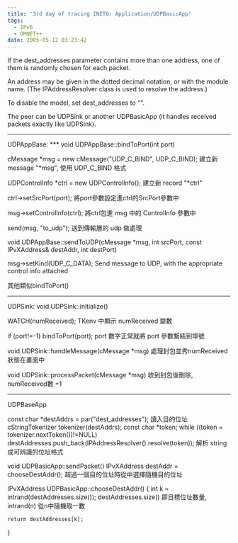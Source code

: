 ```yaml
---
title: '3rd day of tracing INET6: Application/UDPBasicApp'
tags:
  - IPv6
  - OMNET++
date: 2005-05-12 03:23:42
---
```


If the dest_addresses parameter contains more than one address,
one of them is randomly chosen for each packet.

An address may be given in the dotted decimal notation, or with the module name. (The IPAddressResolver class is used to resolve the address.)

To disable the model, set dest_addresses to "".

The peer can be UDPSink or another UDPBasicApp (it handles received packets exactly like UDPSink).

----
UDPAppBase:
*** void UDPAppBase::bindToPort(int port)

   cMessage *msg = new cMessage("UDP_C_BIND", UDP_C_BIND);
建立新 message "*msg", 使用 UDP_C_BIND 格式

   UDPControlInfo *ctrl = new UDPControlInfo();
建立新 record "*ctrl"

   ctrl->setSrcPort(port);
將port參數設定進ctrl的SrcPort參數中

   msg->setControlInfo(ctrl);
將ctrl包進 msg 中的 ControlInfo 參數中

   send(msg, "to_udp");
送到傳輸層的 udp 做處理

void UDPAppBase::sendToUDP(cMessage *msg, int srcPort, const IPvXAddress& destAddr, int destPort)

msg->setKind(UDP_C_DATA);
Send message to UDP, with the appropriate control info attached

其他類似bindToPort()

----
UDPSink:
void UDPSink::initialize()

WATCH(numReceived);
TKenv 中顯示 numReceived 變數

if (port!=-1)
      bindToPort(port);
port 數字正常就將 port 參數繫結到埠號

void UDPSink::handleMessage(cMessage *msg)
處理封包並秀numReceived狀態在畫面中

void UDPSink::processPacket(cMessage *msg)
收到封包後刪除, numReceived數 +1

----

UDPBaseApp

const char *destAddrs = par("dest_addresses");
讀入目的位址
cStringTokenizer tokenizer(destAddrs);
const char *token;
while ((token = tokenizer.nextToken())!=NULL)
    destAddresses.push_back(IPAddressResolver().resolve(token));
解析 string 成可辨識的位址格式

void UDPBasicApp::sendPacket()
IPvXAddress destAddr = chooseDestAddr();
超過一個目的位址時從中選擇隨機目的位址

IPvXAddress UDPBasicApp::chooseDestAddr()
{
    int k = intrand(destAddresses.size());
destAddresses.size() 即目標位址數量, intrand(n) 從n中隨機取一數

    return destAddresses[k];
}